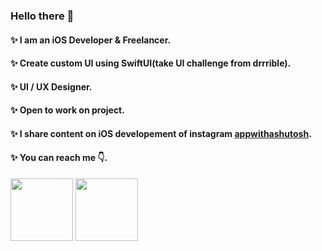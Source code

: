 ### Hello there 👋 

#### ✨ I am an iOS Developer & Freelancer.
#### ✨ Create custom UI using SwiftUI(take UI challenge from drrrible).
#### ✨ UI / UX Designer.
#### ✨ Open to work on project.
#### ✨ I share content on iOS developement of instagram [appwithashutosh](https://www.instagram.com/appwithashutosh).
#### ✨ You can reach me 👇.
[<img src="https://github.com/ashutoshpandey28/ashutoshpandey28/blob/main/linkedin-logo.png" width=100/>](http://linkedin.com/in/ashutosh-pandey-388b361a6) [<img src="https://github.com/ashutoshpandey28/ashutoshpandey28/blob/main/instagram_logo.png" width=100/>](https://www.instagram.com/appwithashutosh)
<!--
**ashutoshpandey28/ashutoshpandey28** is a ✨ _special_ ✨ repository because its `README.md` (this file) appears on your GitHub profile.

Here are some ideas to get you started:

- 🔭 I’m currently working on ...
- 🌱 I’m currently learning ...
- 👯 I’m looking to collaborate on ...
- 🤔 I’m looking for help with ...
- 💬 Ask me about ...
- 📫 How to reach me: ...
- 😄 Pronouns: ...
- ⚡ Fun fact: ...
-->
